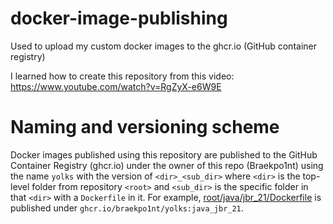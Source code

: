 # docker-image-publishing
Used to upload my custom docker images to the ghcr.io (GitHub container registry)

I learned how to create this repository from this video: https://www.youtube.com/watch?v=RgZyX-e6W9E

# Naming and versioning scheme

Docker images published using this repository are published to the GitHub Container Registry (ghcr.io) under the owner of this repo (Braekpo1nt) using the name `yolks` with the version of `<dir>_<sub_dir>` where `<dir>` is the top-level folder from repository `<root>` and `<sub_dir>` is the specific folder in that `<dir>` with a `Dockerfile` in it. For example, [root/java/jbr_21/Dockerfile](./java/jbr_21/Dockerfile) is published under `ghcr.io/braekpo1nt/yolks:java_jbr_21`.

